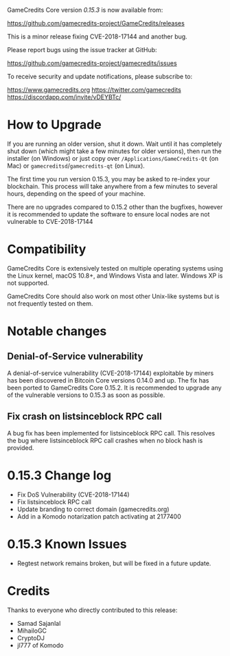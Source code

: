 GameCredits Core version *0.15.3* is now available from:

  <https://github.com/gamecredits-project/GameCredits/releases>

This is a minor release fixing CVE-2018-17144 and another bug.

Please report bugs using the issue tracker at GitHub:

  <https://github.com/gamecredits-project/gamecredits/issues>

To receive security and update notifications, please subscribe to:

  <https://www.gamecredits.org>
  <https://twitter.com/gamecredits>
  <https://discordapp.com/invite/vDEYBTc/>

How to Upgrade
==============

If you are running an older version, shut it down. Wait until it has completely
shut down (which might take a few minutes for older versions), then run the 
installer (on Windows) or just copy over `/Applications/GameCredits-Qt` (on Mac)
or `gamecreditsd`/`gamecredits-qt` (on Linux).

The first time you run version 0.15.3, you may be asked to re-index your blockchain. This process will take anywhere from a few minutes to
several hours, depending on the speed of your machine.

There are no upgrades compared to 0.15.2 other than the bugfixes, however it is recommended to update the software to ensure local nodes are not vulnerable to CVE-2018-17144

Compatibility
==============

GameCredits Core is extensively tested on multiple operating systems using
the Linux kernel, macOS 10.8+, and Windows Vista and later. Windows XP is not supported.

GameCredits Core should also work on most other Unix-like systems but is not
frequently tested on them.

Notable changes
===============

Denial-of-Service vulnerability
-------------------------
A denial-of-service vulnerability (CVE-2018-17144) exploitable by miners has been discovered in Bitcoin Core versions 0.14.0 and up. The fix has been ported to GameCredits Core 0.15.2. It is recommended to upgrade any of the vulnerable versions to 0.15.3 as soon as possible.

Fix crash on listsinceblock RPC call
-------------------------
A bug fix has been implemented for listsinceblock RPC call. This resolves the bug where listsinceblock RPC call crashes when no block hash is provided.


0.15.3 Change log
====================

-  Fix DoS Vulnerability (CVE-2018-17144)
-  Fix listsinceblock RPC call
-  Update branding to correct domain (gamecredits.org)
-  Add in a Komodo notarization patch activating at 2177400


0.15.3 Known Issues
====================

-  Regtest network remains broken, but will be fixed in a future update.

Credits
=======

Thanks to everyone who directly contributed to this release:

- Samad Sajanlal
- MihailoGC
- CryptoDJ
- jl777 of Komodo